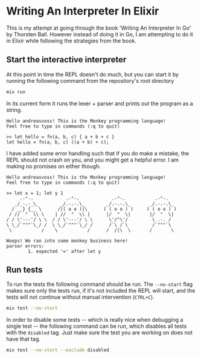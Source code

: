 # Writing An Interpreter In Elixir

This is my attempt at going through the book 'Writing An Interpreter In Go' by Thorsten Ball. However instead of doing
it in Go, I am attempting to do it in Elixir while following the strategies from the book.

## Start the interactive interpreter
At this point in time the REPL doesn't do much, but you can start it by running the following command from the
repository's root directory

```sh
mix run
```
In its current form it runs the lexer + parser and prints out the program as a string. 

```
Hello andreasvoss! This is the Monkey programming language!
Feel free to type in commands (:q to quit)

>> let hello = fn(a, b, c) { a + b + c }
let hello = fn(a, b, c) ((a + b) + c);
```

I have added some error handling such that if you do make a mistake, the REPL should not crash on you, and you might get
a helpful error. I am making no promises on either though.

```
Hello andreasvoss! This is the Monkey programming language!
Feel free to type in commands (:q to quit)

>> let x = 1; let y 1
     .-"-.            .-"-.            .-"-.           .-"-.
   _/_-.-_\_        _/.-.-.\_        _/.-.-.\_       _/.-.-.\_
  / __} {__ \      /|( o o )|\      ( ( o o ) )     ( ( o o ) )
 / //  "  \\ \    | //  "  \\ |      |/  "  \|       |/  "  \|
/ / \'---'/ \ \  / / \'---'/ \ \      \'/^\'/         \ .-. /
\ \_/`"""`\_/ /  \ \_/`"""`\_/ /      /`\ /`\         /`"""`\
 \           /    \           /      /  /|\  \       /       \

Woops! We ran into some monkey business here!
parser errors:
        1. expected '=' after let y
```


## Run tests
To run the tests the following command should be run. The `--no-start` flag makes sure only the tests run, if it's not
included the REPL will start, and the tests will not continue without manual intervention (`CTRL+C`).

```sh
mix test --no-start
```

In order to disable some tests -- which is really nice when debugging a single test -- the following command can be run,
which disables all tests with the `disabled` tag. Just make sure the test you are working on does not have that tag.

```sh
mix test --no-start --exclude disabled
```
